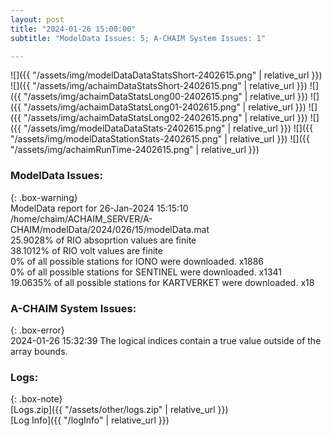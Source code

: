 ```yaml
---
layout: post
title: "2024-01-26 15:00:00"
subtitle: "ModelData Issues: 5; A-CHAIM System Issues: 1"

---
```


![]({{ "/assets/img/modelDataDataStatsShort-2402615.png" | relative_url }})
![]({{ "/assets/img/achaimDataStatsShort-2402615.png" | relative_url }})
![]({{ "/assets/img/achaimDataStatsLong00-2402615.png" | relative_url }})
![]({{ "/assets/img/achaimDataStatsLong01-2402615.png" | relative_url }})
![]({{ "/assets/img/achaimDataStatsLong02-2402615.png" | relative_url }})
![]({{ "/assets/img/modelDataDataStats-2402615.png" | relative_url }})
![]({{ "/assets/img/modelDataStationStats-2402615.png" | relative_url }})
![]({{ "/assets/img/achaimRunTime-2402615.png" | relative_url }})


### ModelData Issues:  
  
{: .box-warning}  
 ModelData report for 26-Jan-2024 15:15:10   
 /home/chaim/ACHAIM_SERVER/A-CHAIM/modelData/2024/026/15/modelData.mat   
 25.9028% of RIO absoprtion values are finite   
 38.1012% of RIO volt values are finite   
 0% of all possible stations for IONO were downloaded. x1886   
 0% of all possible stations for SENTINEL were downloaded. x1341   
 19.0635% of all possible stations for KARTVERKET were downloaded. x18   
  
### A-CHAIM System Issues:  
  
{: .box-error}  
2024-01-26 15:32:39 The logical indices contain a true value outside of the array bounds.  

### Logs:  
  
{: .box-note}  
[Logs.zip]({{ "/assets/other/logs.zip" | relative_url }})  
[Log Info]({{ "/logInfo" | relative_url }})  
